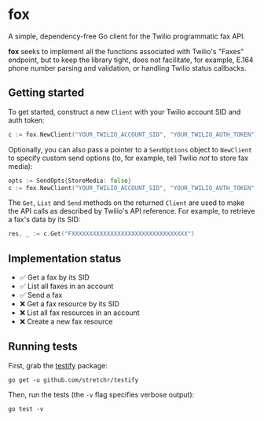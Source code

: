 # fox
A simple, dependency-free Go client for the Twilio programmatic fax API.

__fox__ seeks to implement all the functions associated with Twilio's "Faxes" endpoint, but to keep the library tight, does not facilitate, for example, E.164 phone number parsing and validation, or handling Twilio status callbacks.

## Getting started
To get started, construct a new `Client` with your Twilio account SID and auth token:

```go
c := fox.NewClient("YOUR_TWILIO_ACCOUNT_SID", "YOUR_TWILIO_AUTH_TOKEN")
```

Optionally, you can also pass a pointer to a `SendOptions` object to `NewClient` to specify custom
send options (to, for example, tell Twilio *not* to store fax media):

```go
opts := SendOpts{StoreMedia: false}
c := fox.NewClient("YOUR_TWILIO_ACCOUNT_SID", "YOUR_TWILIO_AUTH_TOKEN", &opts)
```

The `Get`, `List` and `Send` methods on the returned `Client` are used to make the API calls as described
by Twilio's API reference. For example, to retrieve a fax's data by its SID:

```go
res, _ := c.Get("FXXXXXXXXXXXXXXXXXXXXXXXXXXXXXXXXX")
```

## Implementation status
- ✅ Get a fax by its SID
- ✅ List all faxes in an account
- ✅ Send a fax
- ❌ Get a fax resource by its SID
- ❌ List all fax resources in an account
- ❌ Create a new fax resource

## Running tests
First, grab the [testify](https://github.com/stretchr/testify) package:

    go get -u github.com/stretchr/testify
  
Then, run the tests (the `-v` flag specifies verbose output):

    go test -v

